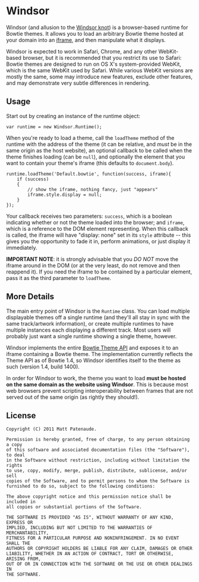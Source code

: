 Windsor
=======
Windsor (and allusion to the [Windsor knot][knot]) is a browser-based runtime for Bowtie themes. It allows you to load an arbitrary Bowtie theme hosted at your domain into an [iframe][iframe], and then manipulate what it displays.

Windsor is expected to work in Safari, Chrome, and any other WebKit-based browser, but it is recommended that you restrict its use to Safari: Bowtie themes are designed to run on OS X's system-provided WebKit, which is the same WebKit used by Safari. While various WebKit versions are mostly the same, some may introduce new features, exclude other features, and may demonstrate very subtle differences in rendering.

  [knot]: http://en.wikipedia.org/wiki/Windsor_knot
  [iframe]: http://www.w3.org/TR/html5/the-iframe-element.html

Usage
-----
Start out by creating an instance of the runtime object:

    var runtime = new Windsor.Runtime();

When you're ready to load a theme, call the `loadTheme` method of the runtime with the address of the theme (it can be relative, and *must* be in the same origin as the host website), an optional callback to be called when the theme finishes loading (can be `null`), and optionally the element that you want to contain your theme's iframe (this defaults to `document.body`).

    runtime.loadTheme('Default.bowtie', function(success, iframe){
        if (success)
        {
            // show the iframe, nothing fancy, just "appears"
            iframe.style.display = null;
        }
    });

Your callback receives two parameters: `success`, which is a boolean indicating whether or not the theme loaded into the browser; and `iframe`, which is a reference to the DOM element representing. When this callback is called, the iframe will have "display: none" set in its `style` attribute -- this gives you the opportunity to fade it in, perform animations, or just display it immediately.

**IMPORTANT NOTE**: it is strongly advisable that you *DO NOT* move the iframe around in the DOM (or at the very least, do not remove and then reappend it). If you need the iframe to be contained by a particular element, pass it as the third parameter to `loadTheme`.

More Details
------------
The main entry point of Windsor is the `Runtime` class. You can load multiple displayable themes off a single runtime (and they'll all stay in sync with the same track/artwork information), or create multiple runtimes to have multiple instances each displaying a different track. Most users will probably just want a single runtime showing a single theme, however.

Windsor implements the entire [Bowtie Theme API][api] and exposes it to an iframe containing a Bowtie theme. The implementation currently reflects the Theme API as of Bowtie 1.4, so Windsor identifies itself to the theme as such (version 1.4, build 1400).

  [api]: http://library.13bold.com/developing-themes-for-bowtie/

In order for Windsor to work, the theme you want to load **must be hosted on the same domain as the website using Windsor**. This is because most web browsers prevent scripting interoperability between frames that are not served out of the same origin (as rightly they should!).

License
-------
    Copyright (C) 2011 Matt Patenaude.

    Permission is hereby granted, free of charge, to any person obtaining a copy
    of this software and associated documentation files (the "Software"), to deal
    in the Software without restriction, including without limitation the rights
    to use, copy, modify, merge, publish, distribute, sublicense, and/or sell
    copies of the Software, and to permit persons to whom the Software is
    furnished to do so, subject to the following conditions:

    The above copyright notice and this permission notice shall be included in
    all copies or substantial portions of the Software.

    THE SOFTWARE IS PROVIDED "AS IS", WITHOUT WARRANTY OF ANY KIND, EXPRESS OR
    IMPLIED, INCLUDING BUT NOT LIMITED TO THE WARRANTIES OF MERCHANTABILITY,
    FITNESS FOR A PARTICULAR PURPOSE AND NONINFRINGEMENT. IN NO EVENT SHALL THE
    AUTHORS OR COPYRIGHT HOLDERS BE LIABLE FOR ANY CLAIM, DAMAGES OR OTHER
    LIABILITY, WHETHER IN AN ACTION OF CONTRACT, TORT OR OTHERWISE, ARISING FROM,
    OUT OF OR IN CONNECTION WITH THE SOFTWARE OR THE USE OR OTHER DEALINGS IN
    THE SOFTWARE.